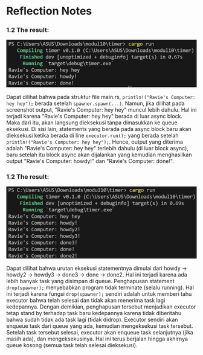 # Reflection Notes

### 1.2 The result:

![alt text](image-1.png)

Dapat dilihat bahwa pada struktur file main.rs, `println!("Ravie's Computer: hey hey");` berada setelah `spawner.spawn(...)`. Namun, jika dilihat pada screenshot output, "Ravie's Computer: hey hey" muncul lebih dahulu. Hal ini terjadi karena "Ravie's Computer: hey hey" berada di luar async block. Maka dari itu, akan langsung dieksekusi tanpa dimasukkan ke queue eksekusi. Di sisi lain, statements yang berada pada async block baru akan dieksekusi ketika berada di line `executor.run();` yang berada setelah `println!("Ravie's Computer: hey hey");`. Hence, output yang diterima adalah "Ravie's Computer: hey hey" terlebih dahulu (di luar block async), baru setelah itu block async akan dijalankan yang kemudian menghasilkan output "Ravie's Computer: howdy!" dan "Ravie's Computer: done!".

### 1.2 The result:

![alt text](image-2.png)

Dapat dilihat bahwa urutan eksekusi statementnya dimulai dari howdy -> howdy2 -> howdy3 -> done3 -> done -> done2. Hal ini terjadi karena ada lebih banyak task yang disimpan di queue. Penghapusan statement `drop(spawner);` menyebabkan program tidak terminate (selalu running). Hal ini terjadi karena fungsi `drop(spawner);` sendiri adalah untuk memberi tahu executor bahwa telah selesai dan tidak akan menerima task lagi kedepannya. Dengan demikian, penghapusan tersebut menjadikan executor tetap stand by terhadap task baru kedepannya karena tidak diberitahu bahwa sudah tidak ada task lagi (tidak didrop). Executor sendiri akan enqueue task dari queue yang ada, kemudian mengeksekusi task tersebut. Setelah task tersebut selesai, executor akan enqueue task selanjutnya (jika masih ada), dan mengeksekusinya. Hal ini terus berjalan hingga akhirnya queue kosong (semua task telah selesai dieksekusi).